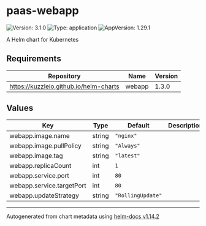 # paas-webapp

![Version: 3.1.0](https://img.shields.io/badge/Version-3.1.0-informational?style=flat-square) ![Type: application](https://img.shields.io/badge/Type-application-informational?style=flat-square) ![AppVersion: 1.29.1](https://img.shields.io/badge/AppVersion-1.29.1-informational?style=flat-square)

A Helm chart for Kubernetes

## Requirements

| Repository | Name | Version |
|------------|------|---------|
| https://kuzzleio.github.io/helm-charts | webapp | 1.3.0 |

## Values

| Key | Type | Default | Description |
|-----|------|---------|-------------|
| webapp.image.name | string | `"nginx"` |  |
| webapp.image.pullPolicy | string | `"Always"` |  |
| webapp.image.tag | string | `"latest"` |  |
| webapp.replicaCount | int | `1` |  |
| webapp.service.port | int | `80` |  |
| webapp.service.targetPort | int | `80` |  |
| webapp.updateStrategy | string | `"RollingUpdate"` |  |

----------------------------------------------
Autogenerated from chart metadata using [helm-docs v1.14.2](https://github.com/norwoodj/helm-docs/releases/v1.14.2)

